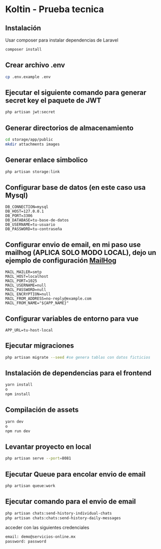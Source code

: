 # Koltin - Prueba tecnica


## Instalación

Usar composer para instalar dependencias de Laravel

```bash
composer install
```

## Crear archivo .env
```bash
cp .env.example .env
```

## Ejecutar el siguiente comando para generar secret key el paquete de JWT
```bash
php artisan jwt:secret
```
## Generar directorios de almacenamiento
```bash
cd storage/app/public
mkdir attachments images
```

## Generar enlace simbolico
```bash
php artisan storage:link
```
## Configurar base de datos (en este caso usa Mysql)
```env
DB_CONNECTION=mysql
DB_HOST=127.0.0.1
DB_PORT=3306
DB_DATABASE=tu-base-de-datos
DB_USERNAME=tu-usuario
DB_PASSWORD=tu-contraseña
```

## Configurar envio de email, en mi paso use mailhog (APLICA SOLO MODO LOCAL), dejo un ejemplo de configuración [MailHog](https://panjeh.medium.com/setup-mailhog-with-laravel-valet-localhost-or-laravel-sail-9d48895433e6)
```env
MAIL_MAILER=smtp
MAIL_HOST=localhost
MAIL_PORT=1025
MAIL_USERNAME=null
MAIL_PASSWORD=null
MAIL_ENCRYPTION=null
MAIL_FROM_ADDRESS=no-reply@example.com
MAIL_FROM_NAME="${APP_NAME}"
```

## Configurar variables de entorno para vue
```env
APP_URL=tu-host-local
```

## Ejecutar migraciones
```bash
php artisan migrate --seed #se genera tablas con datos ficticios
```
## Instalación de dependencias para el frontend
```bash
yarn install 
o
npm install
```
## Compilación de assets
```bash
yarn dev
o
npm run dev
```

## Levantar proyecto en local
```bash
php artisan serve --port=8081
```
## Ejecutar Queue para encolar envio de email
```bash
php artisan queue:work
```
## Ejecutar comando para el envio de email
```bash
php artisan chats:send-history-individual-chats
php artisan chats:chats:send-history-daily-messages
```
acceder con las siguientes credenciales
```bash
email: demo@servicios-online.mx
password: password
```
